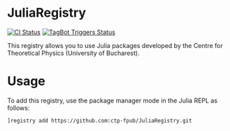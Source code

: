 # JuliaRegistry

[![CI Status][ci-img]][ci-url]
[![TagBot Triggers Status][tagbot-img]][tagbot-url]

[ci-url]: https://github.com/ctp-fpub/JuliaRegistry/actionsquery=workflow%3A%22CI%22+event%3Aschedule
[ci-img]: https://github.com/ctp-fpub/JuliaRegistry/workflows/CI/badge.svg?event=schedule
[tagbot-url]: https://github.com/ctp-fpub/JuliaRegistry/actions?query=workflow%3A%22TagBot+Triggers%22+event%3Aschedule
[tagbot-img]: https://github.com/ctp-fpub/JuliaRegistry/workflows/TagBot%20Triggers/badge.svg?event=schedule

This registry allows you to use Julia packages developed by the Centre for Theoretical Physics (University of Bucharest).

# Usage

To add this registry, use the package manager mode in the Julia REPL as follows:
```
]registry add https://github.com:ctp-fpub/JuliaRegistry.git
```

